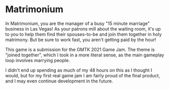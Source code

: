 # Matrimonium
In Matrimonium, you are the manager of a busy "15 minute marriage" business in Las Vegas! As your patrons mill about the waiting room, it's up to you to help them find their spouses-to-be and join them together in holy matrimony. But be sure to work fast, you aren't getting paid by the hour!



This game is a submission for the GMTK 2021 Game Jam. The theme is "joined together", which I took in a more literal sense, as the main gameplay loop involves marrying people.



I didn't end up spending as much of my 48 hours on this as I thought I would, but for my first real game jam I am fairly proud of the final product, and I may even continue development in the future.



